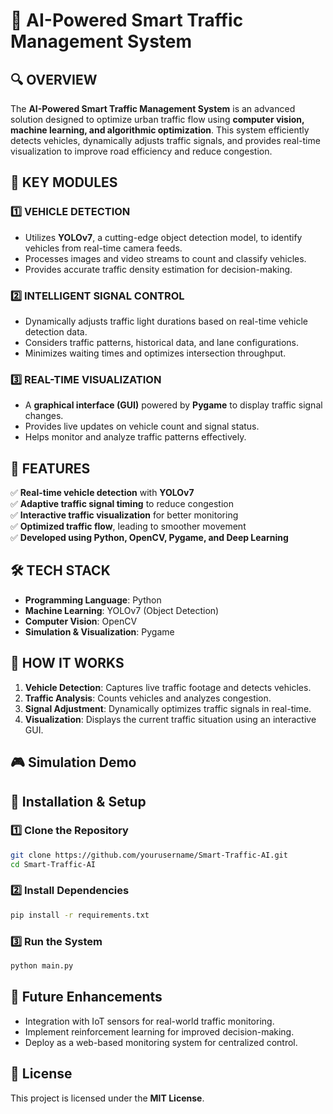 # 🚦 **AI-Powered Smart Traffic Management System**

## 🔍 **OVERVIEW**
The **AI-Powered Smart Traffic Management System** is an advanced solution designed to optimize urban traffic flow using **computer vision, machine learning, and algorithmic optimization**. This system efficiently detects vehicles, dynamically adjusts traffic signals, and provides real-time visualization to improve road efficiency and reduce congestion.

## 🚗 **KEY MODULES**

### 1️⃣ **VEHICLE DETECTION**
- Utilizes **YOLOv7**, a cutting-edge object detection model, to identify vehicles from real-time camera feeds.
- Processes images and video streams to count and classify vehicles.
- Provides accurate traffic density estimation for decision-making.

### 2️⃣ **INTELLIGENT SIGNAL CONTROL**
- Dynamically adjusts traffic light durations based on real-time vehicle detection data.
- Considers traffic patterns, historical data, and lane configurations.
- Minimizes waiting times and optimizes intersection throughput.

### 3️⃣ **REAL-TIME VISUALIZATION**
- A **graphical interface (GUI)** powered by **Pygame** to display traffic signal changes.
- Provides live updates on vehicle count and signal status.
- Helps monitor and analyze traffic patterns effectively.

## 🎯 **FEATURES**
✅ **Real-time vehicle detection** with **YOLOv7**  
✅ **Adaptive traffic signal timing** to reduce congestion  
✅ **Interactive traffic visualization** for better monitoring  
✅ **Optimized traffic flow**, leading to smoother movement  
✅ **Developed using Python, OpenCV, Pygame, and Deep Learning**  

## 🛠️ **TECH STACK**
- **Programming Language**: Python  
- **Machine Learning**: YOLOv7 (Object Detection)  
- **Computer Vision**: OpenCV  
- **Simulation & Visualization**: Pygame  

## 🚀 **HOW IT WORKS**
1. **Vehicle Detection**: Captures live traffic footage and detects vehicles.  
2. **Traffic Analysis**: Counts vehicles and analyzes congestion.  
3. **Signal Adjustment**: Dynamically optimizes traffic signals in real-time.  
4. **Visualization**: Displays the current traffic situation using an interactive GUI.  

## 🎮 **Simulation Demo**

## 📌 Installation & Setup

### 1️⃣ Clone the Repository  
```bash
git clone https://github.com/yourusername/Smart-Traffic-AI.git
cd Smart-Traffic-AI
```

### 2️⃣ Install Dependencies  
```bash
pip install -r requirements.txt
```

### 3️⃣ Run the System
```bash
python main.py
```


## 🤖 Future Enhancements
- Integration with IoT sensors for real-world traffic monitoring.
- Implement reinforcement learning for improved decision-making.
- Deploy as a web-based monitoring system for centralized control.

## 📜 License
This project is licensed under the **MIT License**.




